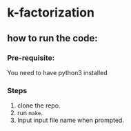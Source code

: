 # k-factorization

## how to run the code:

### Pre-requisite:
You need to have python3 installed

### Steps

1. clone the repo.
2. run `make`.
3. Input input file name when prompted.